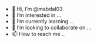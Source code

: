 - 👋 Hi, I’m @mabdal03
- 👀 I’m interested in ...
- 🌱 I’m currently learning ...
- 💞️ I’m looking to collaborate on ...
- 📫 How to reach me ..

<!---
mabdal03/mabdal03 is a ✨ special ✨ repository because its `README.md` (this file) appears on your GitHub profile.
You can click the Preview link to take a look at your changes.
--->
